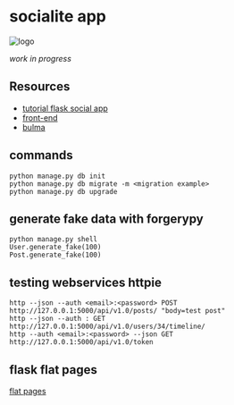 # socialite app
![logo](https://codeship.com/projects/fda370c0-da6c-0134-0795-3a4993b56c58/status?branch=master)

*work in progress*

## Resources
* [tutorial flask social app](https://blog.miguelgrinberg.com/)
* [front-end](https://www.liquidlight.co.uk/blog/article/getting-started-with-webpack-3http://bulma.io/)
* [bulma](http://bulma.io/)

## commands
```
python manage.py db init
python manage.py db migrate -m <migration example>
python manage.py db upgrade
```

## generate fake data with forgerypy
```
python manage.py shell
User.generate_fake(100)
Post.generate_fake(100)
```

## testing webservices httpie
```
http --json --auth <email>:<password> POST http://127.0.0.1:5000/api/v1.0/posts/ "body=test post"
http --json --auth : GET http://127.0.0.1:5000/api/v1.0/users/34/timeline/
http --auth <email>:<password> --json GET http://127.0.0.1:5000/api/v1.0/token
```

## flask flat pages
[flat pages](https://pythonhosted.org/Flask-FlatPages/)
